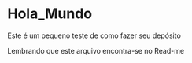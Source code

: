 # Hola_Mundo
Este é um pequeno teste de como fazer seu depósito

Lembrando que este arquivo encontra-se no Read-me
